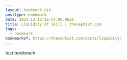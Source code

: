 ```yaml
---
layout: bookmark.njk
posttype: bookmark
date: 2021-12-15T16:54:00.962Z
title: Liquidity of skill | thesephist.com
tags:
  - bookmark
bookmarkof: https://thesephist.com/posts/liquidity/
---
```

test bookmark
